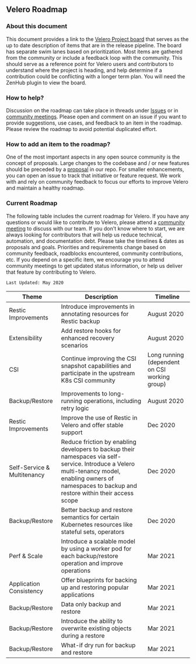 ## Velero Roadmap

### About this document
This document provides a link to the [Velero Project board](https://github.com/vmware-tanzu/velero#workspaces/velero-5c59c15e39d47b774b5864e3/board?repos=99143276,112385197,190224441,214524700,214524630,213946861) that serves as the up to date description of items that are in the release pipeline. The board has separate swim lanes based on prioritization. Most items are gathered from the community or include a feedback loop with the community. This should serve as a reference point for Velero users and contributors to understand where the project is heading, and help determine if a contribution could be conflicting with a longer term plan. You will need the ZenHub plugin to view the board.

### How to help?
Discussion on the roadmap can take place in threads under [Issues](https://github.com/vmware-tanzu/velero/issues) or in [community meetings](https://velero.io/community/). Please open and comment on an issue if you want to provide suggestions, use cases, and feedback to an item in the roadmap. Please review the roadmap to avoid potential duplicated effort.

### How to add an item to the roadmap?
One of the most important aspects in any open source community is the concept of proposals. Large changes to the codebase and / or new features should be preceded by a [proposal](https://github.com/vmware-tanzu/velero/blob/master/GOVERNANCE.md#proposal-process) in our repo. 
For smaller enhancements, you can open an issue to track that initiative or feature request.
We work with and rely on community feedback to focus our efforts to improve Velero and maintain a healthy roadmap.

### Current Roadmap
The following table includes the current roadmap for Velero. If you have any questions or would like to contribute to Velero, please attend a [community meeting](https://velero.io/community/) to discuss with our team. If you don't know where to start, we are always looking for contributors that will help us reduce technical, automation, and documentation debt.
Please take the timelines & dates as proposals and goals. Priorities and requirements change based on community feedback, roadblocks encountered, community contributions, etc. If you depend on a specific item, we encourage you to attend community meetings to get updated status information, or help us deliver that feature by contributing to Velero.

`Last Updated: May 2020`

|Theme|Description|Timeline|
|--|--|--|
|Restic Improvements|Introduce improvements in annotating resources for Restic backup|August 2020|
|Extensibility|Add restore hooks for enhanced recovery scenarios|August 2020|
|CSI|Continue improving the CSI snapshot capabilities and participate in the upstream K8s CSI community|Long running (dependent on CSI working group)|
|Backup/Restore|Improvements to long-running operations, including retry logic|August 2020|
|Restic Improvements|Improve the use of Restic in Velero and offer stable support|Dec 2020|
|Self-Service & Multitenancy|Reduce friction by enabling developers to backup their namespaces via self-service. Introduce a Velero multi-tenancy model, enabling owners of namespaces to backup and restore within their access scope|Dec 2020|
|Backup/Restore|Better backup and restore semantics for certain Kubernetes resources like stateful sets, operators|Dec 2020|
|Perf & Scale|Introduce a scalable model by using a worker pod for each backup/restore operation and improve operations|Mar 2021|
|Application Consistency|Offer blueprints for backing up and restoring popular applications|Mar 2021|
|Backup/Restore|Data only backup and restore|Mar 2021|
|Backup/Restore|Introduce the ability to overwrite existing objects during a restore|Mar 2021|
|Backup/Restore|What-if dry run for backup and restore|Mar 2021|
